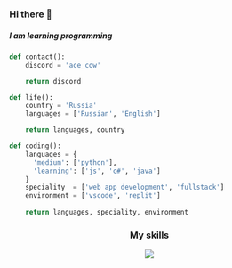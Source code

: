### Hi there 👋
<h5>I am learning programming</h5>

```python
def contact():
    discord = 'ace_cow'

    return discord

def life():
    country = 'Russia'
    languages = ['Russian', 'English']

    return languages, country

def coding():
    languages = {
      'medium': ['python'],
      'learning': ['js', 'c#', 'java']
    }
    speciality  = ['web app development', 'fullstack']
    environment = ['vscode', 'replit']
    
    return languages, speciality, environment
```
<h3 align="center">My skills</h3>
<p align="center">
  <a href="https://skillicons.dev">
    <img src="https://skillicons.dev/icons?i=html,css,tailwind,js,vue,vite,vscode,py,java,cs" />
  </a>
</p>
